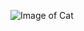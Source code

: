 ![Image of Cat](https://encrypted-tbn0.gstatic.com/images?q=tbn:ANd9GcTsOUvLDIGX7e9uaiSkCiQ1IBpExggkAnZU1AyWbGULyeuLS7oTog)

